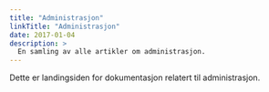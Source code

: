```yaml
---
title: "Administrasjon"
linkTitle: "Administrasjon"
date: 2017-01-04
description: >
  En samling av alle artikler om administrasjon.
---
```


Dette er landingsiden for dokumentasjon relatert til administrasjon.
